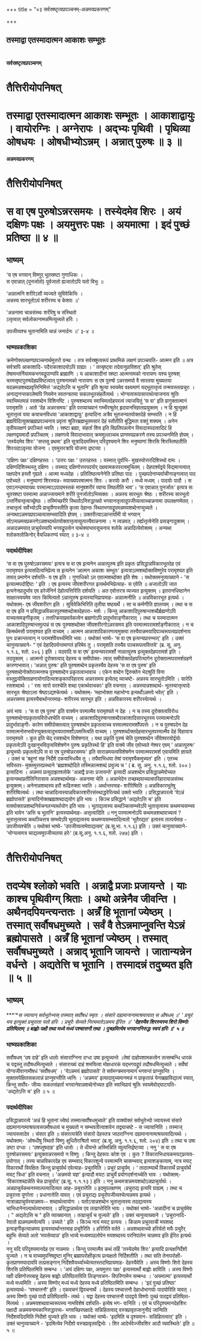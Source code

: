 +++
title = "०३ सर्वस्रष्टृत्वप्रपञ्चनम्-अन्नमयप्रकरणम्"

+++


## तस्माद्वा एतस्मादात्मन आकाशः सम्भूतः

# 

**सर्वस्रष्टृत्वप्रपञ्चनम्**

# **तैत्तिरीयोपनिषत्**

# **तस्माद्वा एतस्मादात्मन आकाशः सम्भूतः । आकाशाद्वायुः । वायोरग्निः । अग्नेरापः । अद्भ्यः पृथिवी । पृथिव्या ओषधयः । ओषधीभ्योऽन्नम् । अन्नात् पुरुषः ॥ ३ ॥**

**अन्नमयप्रकरणम्**

# **तैत्तिरीयोपनिषत्**

# **स वा एष पुरुषोऽन्नरसमयः । तस्येदमेव शिरः । अयं दक्षिणः पक्षः । अयमुत्तरः पक्षः । अयमात्मा । इदं पुच्छं प्रतिष्ठा ॥ ४ ॥**

## **भाष्यम्**

'य एष भगवान् विष्णुर् भूतस्रष्टा गुणाधिकः ।  
स एवान्नात् (पुनर्जातो) पूर्वजातो ह्यजातोऽपि यतो विभुः ॥

‘अन्नात्मनि शरीरेऽसौ व्यज्यते सुविवेकिभिः ।  
अन्नस्य सारभूतोऽयं शरीरस्य च केशवः ॥'

'अन्ननामा चान्नसंस्थः शरीरेषु च संस्थितो  
ऽत्तृत्वात् सर्वलोकानामन्नमित्युच्यते हरिः ।

उपजीव्यश्च भूतानामिति चान्नं जनार्दनः ॥' ३-४ ॥

### **भाष्यप्रकाशिका**

क्रमेणोक्तलक्षणप्रपञ्चनार्थमुत्तरो ग्रन्थः । तत्र सर्वस्रष्ट्रत्वरूपं प्राथमिकं लक्षणं प्रपञ्चयति- आत्मन इति ॥ अत्र सर्वत्रापि आकाशादि- पदैराकाशादयोऽपि ग्राह्याः । ' तत्सृष्ट्वा तदेवानुप्राविशत्' इति श्रुतेस् तेषामन्तर्नियामकभगवद्रूपाण्यपि ब्राह्माणि । य आकाशादीनां स्रष्टा आत्मनामको नारायणः यश्च पुरुषश् चरमसृष्टपुरुषदेहप्रविष्टत्वात् पुरुषनामको नारायणः स एष पुरुषो ऽन्नरसमयो वै सारतया मुख्यतया यदन्नमन्नशब्दप्रवृत्तिनिमित्तं 'अद्यतेऽत्ति च भूतानि' इति श्रुत्या स्वयमेव वक्ष्यमाणं यद्भूतात्तृत्वं तन्मयस्तत्प्रचुरः । अनाद्यनन्तकालेष्वपि नियमेन स्वतन्त्रतया सकलभूतसंहर्तेत्यर्थः । भोग्यत्वरूपासारार्थत्याजनाय श्रुतिः स्वाभिमतमन्नं रसशब्देन विशिनष्टि । पुरुषशब्दस्य स्वाभिमतदेहपरत्वं त्याजयितुं ‘स वा' इति प्रागुक्तात्मानं परामृशति । अतो 'देह अन्नरसमयः' इति परव्याख्यानं गम्भीरश्रुतेर् हृदयानभिज्ञताप्रयुक्तम् । न हि श्रुत्युक्तं भूतात्तृत्वं यया कयाचनविधया 'आकाशाद्वायुः' इत्यादिना अत्रैव भूतजन्यतयोक्तदेहे सम्भवति । न हि ब्रह्मविदित्युक्तब्रह्मप्रपञ्चनाय प्रवृत्ता श्रुतिरब्रह्मभूतमसारं देहं स्तौतीति बुद्धिमता वक्तुं शक्यम् । अनेन तृतीयलक्षणं प्रपञ्चितं भवति । स्रष्टा ब्रह्मा, संहर्ता शिव इति विप्रतिपन्नत्वेन विवादास्पदत्वादिदं हि लक्षणद्वयमादौ प्रपञ्चितम् । लक्षणत्वे विवादाभावात् क्रममुल्लञ्चच प्राणमयप्रकरणे तस्य प्रपञ्चनमिति ज्ञेयम् । 'तस्येदमेव शिरः’ 'सप्तसु प्रथमा' इति सूत्रादिदमस्मिन् परिदृश्यमाने शिरः मनुष्याणां शिरसि शिरस्तिष्ठतीति शिरःपदाऽवृत्त्या योजना । एवमुत्तरत्रापि योजना द्रष्टव्या ।

‘दक्षिणः पक्षः’ दक्षिणहस्तः । ‘उत्तरः पक्षः ' उत्तरहस्तः । यस्मात् पूर्वाभि- मुखस्योत्तरदिशिस्थो वामः । दक्षिणदिशिस्थस्तु दक्षिणः । तस्माद् दक्षिणोत्तरपदयोर् दक्षवामकरपरत्वमुचितम् । देहपार्श्वद्वये विद्यमानत्वात् पक्षपदेन हस्तौ गृह्यते । आत्मा मध्यदेहः । प्रतितिष्ठत्यनेनेति प्रतिष्ठा पादः । पुच्छपदेनाप्यर्वाचीनाङ्गत्वात् पाद एवोच्यते । मनुष्याणां शिरस्यन्न- मयाख्यपरमात्मनः शिरः । करयोः करौ । मध्ये मध्यम् । पादयोः पादौ । स एवाऽनन्दमयाख्यः परमात्माऽऽपादमस्तकं मानुषशरीरं व्याप्य तिष्ठतीति भाव’। ‘स एवान्नात् पुनर्जातः’ इत्यत्र सः भूतस्रष्टा परमात्मा अन्नाज्जायमाने शरीरे पुनर्जातोऽभिव्यक्तः । अन्नस्य सारभूतः श्रेष्ठः । शरीरस्य सारभूतो ऽन्तर्नियन्तृत्वाच्छ्रेष्ठः । तस्मिंच्छरीरे स्थितोऽनिरुद्धाख्यो भगवानत्तृत्वादुपजीव्यत्वाच्चान्ननामा उपलक्षणमेतत् । तचात्तृत्वं सर्वेभ्योऽपि प्राचुर्येणास्तीति कृत्वा देहान्तः स्थितभगवद्रूपमन्नमयशब्देनाप्युच्यते । अन्यथाऽन्नमयप्रपञ्चत्वासम्भवादिति ज्ञेयम् । उक्तरीत्याऽन्नान्तर्यांमी यो भगवान् सोऽप्यन्नमयप्रकरणेऽन्नशब्दार्थतयोक्तात्तृत्वव्युत्पत्त्यैवान्ननामा । न त्वन्नवत् । तर्ह्यत्तृत्वेनेति प्रसङ्गादुक्तम् । अन्नादन्नमयात् प्राचुर्यस्यापि भगवद्रूपत्वेन पार्थक्याभावसूचनाय श्लोके अन्नादित्येवोक्तम् । अन्यथा श्लोकश्लोकिनोर् वैयधिकरण्यं स्यात् ॥ ३-४ ॥

### **पदार्थदीपिका**

‘स वा एष पुरुषोऽन्नरसमयः’ इत्यत्र स वा एष इत्यनेन अन्नात्पुरुष इति प्रकृतः प्रसिद्धान्नविकारभूतदेह एवं परामृश्यत इत्यसदित्यभिप्रेत्य स इत्यनेन ‘आत्मन अकाशः सम्भूतः' इत्यत्राऽत्मशब्दोक्तविष्णुरेव परामृश्यत इति तावत् प्रमाणेन दर्शयति- य एष इति । गुणाधिको ऽत एवात्मशब्दोक्त इति शेषः । यथोक्तमनुव्याख्याने - 'स इत्यात्मपदोद्दिष्टः ' इति । एष इत्यस्य जीवशरीरगत इत्यर्थमभिप्रेत्याह- स एवेति ॥ अजातोऽपि जात इत्यनेनप्रादुर्भाव एव हरेर्जनिर्न देहोत्पत्तिरिति दर्शयति । अत एवोत्तरत्र व्यज्यत इत्युक्तम् । इतरानधिष्ठानेन साक्षात्स्वयमेव जातः किमित्यतो ऽन्नात्पुरुष इत्यस्याभिप्रायमाह- अन्नात्मनीति ॥
अन्नविकारभूत इत्यर्थः । यथोक्तम्- एष जीवशरीरग इति । सुविवेकिभिरिति तृतीया षष्ठ्यर्थे । सा च कर्मणीति ज्ञातव्यम् । तथा च स वा एष इति न प्रसिद्धान्नविकारपुरुषशब्दोक्तदेहपरा- मर्शः । किन्तु आकाशादिपुरुषान्तशब्दैर्ब्रह्मणोऽपि वाच्यत्वमङ्गीकृतम् । तत्तत्क्रियाप्रवर्तकत्वेन ब्रह्मणोऽपि प्रादुर्भावाङ्गीकारात् । तथा च यस्मादात्मन आकाशादिपुरुषान्तमुत्पन्नं स एषः पुरुषशब्दोक्त जीवशरीरगोऽन्नरसमय इति परमात्मपरामर्शाङ्गीकारात् । न च किमर्थमसौ परामृश्यत इति वाच्यम् । आत्मन आकाशादिकारणत्वमुक्त्वा तस्यैवान्नमयादिपञ्चरूपत्वप्रदर्शनाय पुनः प्रक्रान्तत्वान् न परामर्शवैयर्थ्यमिति भावः । यथोक्तं भाष्ये- ‘स वा एष इत्यन्यप्रारम्भात्' इति । उक्तं चानुव्याख्याने- “ एवं देहादिपर्यन्तमागतं हरिमेव तु । परामृशति तस्यैव पञ्चरूपत्ववित्तये' (ब्र. सू. अनु. १.१.६, श्लो. २०६ ) इति । यदवादि स वा एष' इत्यन्यपरामर्शो नान्नात्पुरुष इत्युक्तदेहपरामर्श इति । तदयुक्तम् । आत्मनो दूरोक्तत्वाद् देहस्य च समीपोक्त- त्वात् समीपोक्तदेहपरित्यागेन दूरोक्तात्मपरामर्शग्रहणे कारणाभावात्। ‘अन्नात् पुरुषः' इति पुरुषशब्देन प्रकृतस्यैव देहस्य 'स वा एष पुरुष' इति पुरुषशब्देनोक्तेरात्मनश्च पुरुषशब्देन प्रकृतत्वाभावाच । एकेन शब्देन द्विरुक्तेन भेदश्रुतिं विना वस्तुद्वयोक्तिग्रहणायोगादित्याशङ्कापरिहाराय अन्नरसमय इत्येतद् व्याचष्टे- अन्नस्य सारभूतोऽमिति । सारेति रसशब्दार्थः । ' रसः सारो वरश्चेति शब्दा एकार्थवाचकाः' इति वचनात् । अन्नस्यान्नशब्दार्थ- भूतस्यात्तृत्वादेः सारभूतः श्रेष्ठाऽत्ता श्रेष्ठाऽद्यश्चेत्यर्थः । यथोक्तम्- ‘महाभोक्ता महाभोग्य इत्यर्थोऽन्नमये भवेत्' इति । अन्नरसमय इत्यस्यैबार्थान्तरमाह- शरीरस्य सारभूत इति । अन्नविकारस्य शरीरस्येत्यर्थः ।

अयं भावः । ‘स वा एष पुरुष' इति वाक्येन परमात्मैव परामृश्यते न देहः । न च तस्य दूरोक्तत्वविरोधः पुरुषशब्देनाप्रकृतत्वविरोधश्चेति वाच्यम् । आकाशादिपुरुषान्तशब्दैराकाशादिसारभूतस्य परमात्मनोऽपि प्रादुर्भावाङ्गी- कारेण समीपोक्तत्वात् पुरुषशब्देन प्रकृतत्वाच्च परमात्मपरामर्शोपपत्तेः । न च पुरुषपदेन देह परमात्मनोरुभयोरप्युक्तत्वादुभयपरामर्शोऽयमस्त्विति वाच्यम् । पुरुषशब्दोक्तदेहसारभूतपरमात्मैव देहं विहायात्र परामृश्यते । कुत इति चेद् रसशब्देन विशेषणात् । यथा प्रकृतिं पुरुषं चेति पुरुषशब्देन जीवेश्वरयोर्द्वयोः प्रकृतत्वेऽपि दुःखानुभवितृत्वविशेषणेन पुरुषः प्रकृतिस्थो हि' इति वाक्ये जीव एवोच्यते नेश्वर एवम् ' अन्नात्पुरुषः' इत्युभयोः प्रकृतत्वेऽपि स वा एष पुरुषोन्नरसमयः' इति सारान्नमयत्वविशेषणेन परमात्मपरामर्श एवायमिति ज्ञायते । उक्तं च 'बहूनां सह निर्देशे एकयाभिधयैव तु । तयैवाभिधया तेषां परामृश्यैकमुच्यत' इति । एतच्च सविस्तर- मुक्तमुत्तरप्रस्थाने 'ब्रह्मशब्दोदिते तस्मिन्नात्मशब्दं प्रयुज्य च ' ( ब्र. सू. अनु. १.१.६, श्लो. २०० ) इत्यादिना । अन्नमयं प्रत्युदाहृतश्लोके 'अन्नाद्वै प्रजाः प्रजायन्ते' इत्यादी अन्नशब्देन प्रसिद्धान्नमेवोच्यत इत्यन्यथाप्रतीतिनिरासाय अन्नशब्दार्थमाह- अन्ननामा चेति ॥ अन्नाभेदेन तच्छब्दवाच्यत्वपरिहारायान्नसंस्थ इत्युक्तम्। अनेनान्नशब्दस्य हरौ रूढिरुक्ता भवति । अर्थान्तरमाह- शरीरेष्विति ॥ अन्नविकारभूतेषु शरीरेष्वित्यर्थः । तथा चान्नादित्यस्यान्नविकारशरीरसंस्थाद्धरेरित्यर्थ उक्तो भवति । प्रसिद्धान्नपरत्वे ‘येऽन्नं ब्रह्मोपासते' इत्यादिनोक्तब्रह्मशब्दाद्ययोग इति भावः । किञ्च प्रसिद्धाने 'अद्यतेऽत्ति च' इति वाक्योक्तान्नशब्दनिर्वचनलभ्यार्थायोग इति भावः । भूताद्यत्वस्य कथञ्चित्सम्भवेऽपि भूतात्तृत्वस्य कथमप्यसम्भव इति भावेन ‘अत्ति च भूतानि' इत्यस्यार्थमाह- अत्तृत्वादिति ॥ ननु परमात्मनोऽपि कथमन्नशब्दवाच्यत्वं ? भूतात्तृत्वस्य कथञ्चित्तत्र सम्भवेऽपि भूताद्यत्वस्य कथमप्यसम्भवादित्यतो 'भूतैरद्यत' इत्यस्य तात्पर्यमाह - उपजीव्यश्चेति ॥ यथोक्तं भाष्ये- 'उपजीव्यत्वमेवाद्यत्वम्' (ब्र.सू.भा. १.१.६) इति । उक्तं चानुव्याख्याने- 'भोग्यत्वमत्र चाद्यत्वमुपजीव्यतया हरेः' (ब्र.सू.अनु. १.१.६, श्लो. २७७) इति ।

# **तैत्तिरीयोपनिषत्**

# **तदप्येष श्लोको भवति । अन्नाद्वै प्रजाः प्रजायन्ते । याः काश्च पृथिवीग्ग् श्रिताः । अथो अन्नेनैव जीवन्ति । अथैनदपियन्त्यन्ततः । अन्नँ हि भूतानां ज्येष्ठम् । तस्मात् सर्वौषधमुच्यते । सर्वं वै तेऽन्नमाप्नुवन्ति येऽन्नं ब्रह्मोपासते । अन्नँ हि भूतानां ज्येष्ठम् । तस्मात् सर्वौषधमुच्यते । अन्नाद् भूतानि जायन्ते । जातान्यन्नेन वर्धन्ते । अद्यतेत्ति च भूतानि । तस्मादन्नं तदुच्यत इति ॥ ५ ॥**

## **भाष्यम्**

***‘**स ज्यायान् सर्वभूतेभ्यस् तस्मात् सर्वौषधं स्मृतः । संसारे दह्यमानानामाश्रयत्वात् स औषधम् ॥' ' प्रचुरं मय इत्युक्तं प्रचुराता यतो हरिः । प्रचुरैः सेव्यते नित्यमतोऽन्नमय ईरितः ॥' '**देहस्यैव शिरस्यस्य शिरो विष्णोः प्रतिष्ठितम् ॥ बाह्वोः पक्षौ तथा मध्ये मध्यं पश्चात्तनौ तथा । पुच्छमित्येष भगवाननिरुद्धः स्वयं हरिः ॥' ५ ॥***

### **भाष्यप्रकाशिका**

सर्वौषधम् ‘उष दाहे’ इति धातोः संसाराग्निना दग्धा उषा इत्युच्यन्ते ।तेषां दाहोपशामकत्वेन तत्सम्बन्धि धारकं च यद्वस्तु तदौषधमित्युच्यते । संसाराख्यं दाहं शमयित्वा मोक्षधारकं यद्भगवद्रूपं तदौषधमित्युच्यते । सर्वेषां योग्यजीवानामौषधं ‘सर्वौषधम्' । 'येऽन्नमयं ब्रह्मोपासते' ते सर्वमन्त्रमयनामानं भगवन्तं प्राप्नुवन्ति । मुक्तावपेक्षितसकलान्नं प्राप्नुवन्तीति ध्वनिः । ‘अन्नमय’ इत्यादावुच्यमानमन्नं न प्राकृतान्नं येनाब्रह्मविद्यात्वं स्यात्, किन्तु सर्वोप- जीव्यः सकलसंहर्ता भगवानेवान्नशब्देनोच्यत इति स्वाभिप्रायं श्रुतिः स्वयमेवोद्घाटयति- 'अद्यतेऽत्ति च' इति ॥ ५ ॥

### **पदार्थदीपिका**

प्रसिद्धान्नपरत्वे ‘अन्नं हि भूतानां ज्येष्ठं तस्मात्सर्वौषधमुच्यते' इति वाक्योक्तं सर्वभूतेभ्यो ज्यायस्त्वं संसारे दह्यमानानामाश्रयत्वरूपमौषधत्वं च मुख्यतो न सम्भवतीत्याशयेन तद्व्याचष्टे - स ज्यायानिति । तस्माज् ज्यायस्त्वादेव । संसार इति ॥
संसरत्यत्रेति संसारो देहस्तत्र जाठराग्निना दह्यमानानामाश्रयत्वादित्यर्थः । यथोक्तम्- 'ओषधीषु स्थितो विष्णुः क्षुधितैराश्रितो भवत्' (ब्र.सू. अनु. १.१.६, श्लो. २०४) इति ॥ तथा च उषा उष्टा दग्धाः । ‘उषप्लुषदाह' इति धातोः । ते धीयन्ते अस्मिन्निति व्युत्पत्तिर्द्रष्टव्या । ननु ' स वा एष पुरुषोन्नरसमयः' इत्युक्तान्नरसमयो न विष्णुः । किन्तु देहरूपः कोश एव । कुतः ? विकाराभिधायकमयट्प्रत्यय- प्रयोगात् । तस्य चान्नविकारदेह एव सम्भवाद् विकारशून्ये परमात्मनि चासम्भवाद् इत्याशङ्कायाम्, नात्र मयट् विकारार्थो विवक्षितः किन्तु प्राचुर्यार्थ एवेत्याह- प्रचुरमिति । प्रचुरं प्राचुर्यम् । ' तादात्म्यार्थे विकारार्थे प्राचुर्यार्थे मयट् त्रिधा' इति वचनात् । 'अन्नमयो यज्ञ' इत्यादौ मयटः प्राचुर्ये प्रयोगदर्शनाच्चेति भावः । यथोक्तम्- ‘विकारशब्दान्नेति चेन्न प्राचुर्यात्’ (ब्र.सू. १.१.१३ ) इति । ननु कथमत्रान्नमयशब्दोऽन्नप्राचुर्यार्थः । अन्नप्राचुर्यकथनस्याल्पत्वादित्यत आह- प्रचुरात्तेति ॥ इदमुपलक्षणम् ।प्रचुराद्य इत्यपि ग्राह्यम् । तथा च प्रचुरात्ता पूर्णात्ता । प्रधानात्तेति यावत् । एवं प्रचुराद्यः प्रचुरोपजीव्यश्चेत्यन्नमय इत्यर्थः । नात्रान्नप्राचुर्यस्यान्नमय-- शब्दार्थत्वायोगः । यतोऽत्रान्नशब्देन भूतात्तृत्वस्य तदद्यत्वस्य चाभिधानेनाल्पार्थत्वाभावात् । प्रसिद्धान्नार्थत्व एव तत्प्राप्तेरिति भावः । यथोक्तं भाष्ये- ‘अन्नादीनां च प्राचुर्यमेव । " अद्यतेऽत्ति च " इति व्याख्यानात् । तत्प्राचुर्यं च युज्यते' इति । उक्तं चानुव्याख्याने । 'प्रचुरानादि- रेवातो ह्यन्नमन्नमयेत्यपि । उच्यते ' इति । किञ्च नायं मयट् प्रत्ययः । किन्नाम प्रचुरवाची मयशब्द इत्यङ्गीकृत्यान्नमय इत्यस्यार्थान्तरमाह प्रचुरैरिति ॥ हरिरिति वर्तते । अन्नशब्दवाच्यो हरिर्यतो मयैः प्रचुरैर् बहुभिः सेव्यते अतो ‘मयसेव्यान्न' इति भाव्ये मध्यमपदलोपेन मयशब्दस्य परनिपातेन चान्नमय इति ईरित इत्यर्थः ।  
ननु यदि परिदृश्यमानदेह एव नान्नमयः । किन्तु परमात्मैव कथं तर्हि 'तस्येदमेव शिरः' इत्यादि प्रत्यक्षनिर्देशो युज्यते । न च वाच्यमुपनिषद्द्रष्टा मुनिर् ब्रह्मापरोक्षीकृत्य प्रत्यक्षतो निर्दिशतीति । तथा सति तेनापरोक्षी- कृतप्राणमयादावपि तत्प्रसङ्गान् निर्देशवैयर्थ्याच्चेत्यतस्तदभिप्रायमाह- देहस्यैवेति । अस्य विष्णोः शिरो देहस्य शिरसि प्रतिष्ठितमिति सम्बन्धः । 'अयं दक्षिणः पक्षः, अयमुत्तरः पक्षः' इत्यस्यार्थो बाह्वोः क्षाविति । अस्य विष्णोः पक्षी दक्षिणोत्तरबाहू देहस्य बाह्वोः प्रतिष्ठिताविति लिङ्गवचन- विपरिणामेन सम्बन्धः । ‘अयमात्मा' इत्यस्यार्थो मध्ये मध्यमिति । अस्य विष्णोर् मध्यं मध्ये देहस्य मध्ये प्रतिष्ठितमिति सम्बन्धः । 'इदं पुच्छं प्रतिष्ठा' इत्यस्यार्थः- 'पश्चात्तनौ' इति । एकवचनं द्विवचनार्थे । देहस्य पश्चात्तनौ देहाधोभागयोः पादयोरिति यावत् । अस्य विष्णोः पुच्छं पादौ प्रतिष्ठितावि- त्यर्थः । यद्वा देहस्य पश्चात्तनौ पादद्वये विष्णोः पुच्छं पादद्वयं प्रतिष्ठित-मित्यर्थः । अन्नमयशब्दवाच्यरूपस्य नामविशेषं दर्शयति- इत्येष भग- वानिति । एवं च परिदृश्यमानदेहशिरः पक्षादौ अन्नमयनामकानिरुद्धारव्य- भगवच्छिरपक्षादेः सन्निहितत्वाद् वस्त्रप्रावृतजानुनीदं जान्विति निर्देशवदिदमिति निर्देशो युज्यते इति भावः । यथोक्तं भाष्ये- 'इदमिति च दृश्यमान- सन्निहितत्वात्' इति । उक्तं चानुव्याख्याने - 'इदमित्येव निर्देशो वस्त्रप्रावृतवद्विभोः । शिर आदेर्भवेज्जीवशिर आदौ व्यवस्थितेः' इति ॥ ५ ॥  
  

# 

